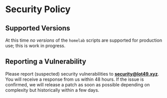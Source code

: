 # Security Policy

## Supported Versions

At this time *no versions* of the `homelab` scripts are supported for production use; this is work in progress.

## Reporting a Vulnerability

Please report (suspected) security vulnerabilities to
**[security@lot49.xyz](mailto:security@lot49.xyz)**. You will receive a response from
us within 48 hours. If the issue is confirmed, we will release a patch as soon
as possible depending on complexity but historically within a few days.
